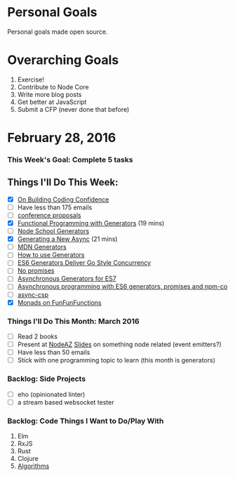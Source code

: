 Personal Goals
==============

Personal goals made open source.

# Overarching Goals
1. Exercise!
2. Contribute to Node Core
3. Write more blog posts
4. Get better at JavaScript
5. Submit a CFP (never done that before)

# February 28, 2016

### This Week's Goal: Complete 5 tasks

## Things I'll Do This Week:
- [x] [On Building Coding Confidence](http://iheanyi.com/blog/on-building-coding-confidence/)
- [ ] Have less than 175 emails
- [ ] [conference proposals](http://rckbt.me/2014/01/conference-proposals/)
- [x] [Functional Programming with Generators](https://www.youtube.com/watch?v=B2ASp0jb6FY) (19 mins)
- [ ] [Node School Generators](https://github.com/isRuslan/learn-generators)
- [x] [Generating a New Async](https://www.youtube.com/watch?v=jG0141gfxzY) (21 mins)
- [ ] [MDN Generators](https://developer.mozilla.org/en-US/docs/Web/JavaScript/Reference/Statements/function*)
- [ ] [How to use Generators](https://strongloop.com/strongblog/how-to-generators-node-js-yield-use-cases/)
- [ ] [ES6 Generators Deliver Go Style Concurrency](http://swannodette.github.io/2013/08/24/es6-generators-and-csp/)
- [ ] [No promises](http://www.2ality.com/2015/03/no-promises.html)
- [ ] [Asynchronous Generators for ES7](https://github.com/jhusain/asyncgenerator)
- [ ] [Asynchronous programming with ES6 generators, promises and npm-co](http://webuniverse.io/asynchronous-programming-with-ES6-generators-promises-and-npm-co/)
- [ ] [async-csp](https://www.npmjs.com/package/async-csp)
- [x] [Monads on FunFunFunctions](https://www.youtube.com/watch?v=9QveBbn7t_c)

### Things I'll Do This Month: March 2016
- [ ] Read 2 books
- [ ] Present at [NodeAZ](http://www.meetup.com/NodeAZ/) [Slides](http://www.decksetapp.com/) on something node related (event emitters?)
- [ ] Have less than 50 emails
- [ ] Stick with one programming topic to learn (this month is generators)

### Backlog: Side Projects
- [ ] eho (opinionated linter)
- [ ] a stream based websocket tester

### Backlog: Code Things I Want to Do/Play With
1. Elm
2. RxJS
3. Rust
4. Clojure
5. [Algorithms](https://www.coursera.org/learn/algorithmic-toolbox/)
